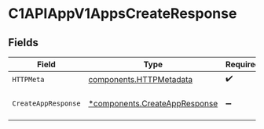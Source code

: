 # C1APIAppV1AppsCreateResponse


## Fields

| Field                                                                         | Type                                                                          | Required                                                                      | Description                                                                   |
| ----------------------------------------------------------------------------- | ----------------------------------------------------------------------------- | ----------------------------------------------------------------------------- | ----------------------------------------------------------------------------- |
| `HTTPMeta`                                                                    | [components.HTTPMetadata](../../models/components/httpmetadata.md)            | :heavy_check_mark:                                                            | N/A                                                                           |
| `CreateAppResponse`                                                           | [*components.CreateAppResponse](../../models/components/createappresponse.md) | :heavy_minus_sign:                                                            | Returns the new app's values.                                                 |
